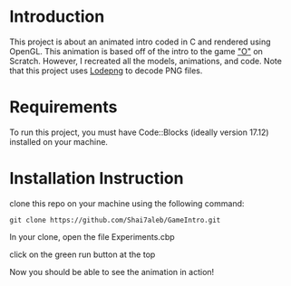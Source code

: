 # Introduction
This project is about an animated intro coded in C and rendered using OpenGL. This animation is based off of the intro to the game ["O"](https://scratch.mit.edu/projects/15945630/) on Scratch. However, I recreated all the models, animations, and code.
Note that this project uses [Lodepng](https://github.com/lvandeve/lodepng) to decode PNG files.

# Requirements
To run this project, you must have Code::Blocks (ideally version 17.12) installed on your machine.

# Installation Instruction
clone this repo on your machine using the following command:

    git clone https://github.com/Shai7aleb/GameIntro.git
    
In your clone, open the file Experiments.cbp

click on the green run button at the top

Now you should be able to see the animation in action!